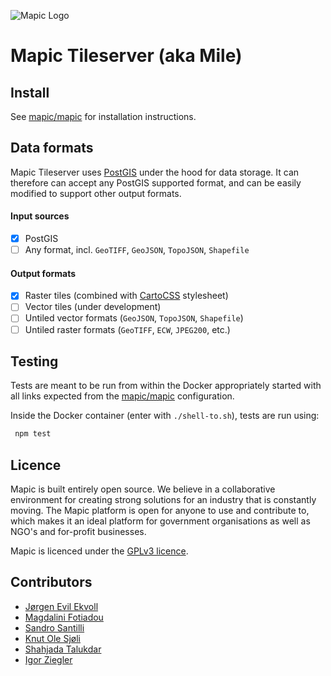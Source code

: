 ![Mapic Logo](https://cloud.githubusercontent.com/assets/2197944/19607635/5c434458-97cb-11e6-941b-e74e83b385ba.png)

# Mapic Tileserver (aka Mile)


## Install
See [mapic/mapic](https://github.com/mapic/mapic) for installation instructions.

## Data formats
Mapic Tileserver uses [PostGIS](http://www.postgis.net/) under the hood for data storage. It can therefore can accept any PostGIS supported format, and can be easily modified to support other output formats.

#### Input sources
- [x] PostGIS
- [ ] Any format, incl. `GeoTIFF`, `GeoJSON`, `TopoJSON`, `Shapefile`

#### Output formats
- [x] Raster tiles (combined with [CartoCSS](https://carto.com/docs/carto-engine/cartocss/) stylesheet)
- [ ] Vector tiles (under development)
- [ ] Untiled vector formats (`GeoJSON`, `TopoJSON`, `Shapefile`)
- [ ] Untiled raster formats (`GeoTIFF`, `ECW`, `JPEG200`, etc.)

## Testing

Tests are meant to be run from within the Docker appropriately
started with all links expected from the [mapic/mapic](https://github.com/mapic/mapic)
configuration.

Inside the Docker container (enter with `./shell-to.sh`), tests are run using:

```sh
 npm test
````


## Licence
Mapic is built entirely open source. We believe in a collaborative environment for creating strong solutions for an industry that is constantly moving. The Mapic platform is open for anyone to use and contribute to, which makes it an ideal platform for government organisations as well as NGO's and for-profit businesses.

Mapic is licenced under the [GPLv3 licence](https://github.com/mapic/mapic/blob/master/LICENCE).

## Contributors
- [Jørgen Evil Ekvoll](https://github.com/jorgenevil)
- [Magdalini Fotiadou](https://github.com/mft74)
- [Sandro Santilli](https://github.com/strk)
- [Knut Ole Sjøli](https://github.com/knutole)
- [Shahjada Talukdar](https://github.com/destromas1)
- [Igor Ziegler](https://github.com/igorziegler)
